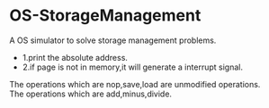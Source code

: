 # OS-StorageManagement
A OS simulator to solve storage management problems.
* 1.print the absolute address.
* 2.if page is not in memory,it will generate a interrupt signal.

The operations which are nop,save,load are unmodified operations.  
The operations which are add,minus,divide.